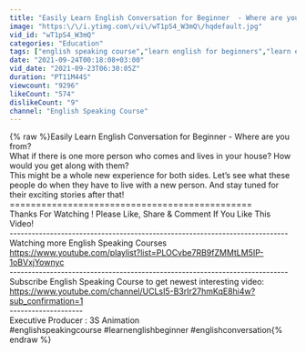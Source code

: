 ```yaml
---
title: "Easily Learn English Conversation for Beginner  - Where are you from?"
image: "https:\/\/i.ytimg.com\/vi\/wT1pS4_W3mQ\/hqdefault.jpg"
vid_id: "wT1pS4_W3mQ"
categories: "Education"
tags: ["english speaking course","learn english for beginners","learn english beginner"]
date: "2021-09-24T00:18:08+03:00"
vid_date: "2021-09-23T06:30:05Z"
duration: "PT11M44S"
viewcount: "9296"
likeCount: "574"
dislikeCount: "9"
channel: "English Speaking Course"
---
```

{% raw %}Easily Learn English Conversation for Beginner  - Where are you from? <br />What if there is one more person who comes and lives in your house? How would you get along with them?<br />This might be a whole new experience for both sides. Let’s see what these people do when they have to live with a new person. And stay tuned for their exciting stories after that!<br />==============================================<br />Thanks For Watching  ! Please Like, Share &amp; Comment If You Like This Video!<br />----------------------------------------------------------------------------<br />Watching more English Speaking Courses<br /><a rel="nofollow" target="blank" href="https://www.youtube.com/playlist?list=PLOCvbe7RB9fZMMtLM5IP-1oBVxjYownyc">https://www.youtube.com/playlist?list=PLOCvbe7RB9fZMMtLM5IP-1oBVxjYownyc</a><br />----------------------------------------------------------------------------<br />Subscribe English Speaking Course to get newest interesting video:<br /><a rel="nofollow" target="blank" href="https://www.youtube.com/channel/UCLsI5-B3rIr27hmKqE8hi4w?sub_confirmation=1">https://www.youtube.com/channel/UCLsI5-B3rIr27hmKqE8hi4w?sub_confirmation=1</a><br />--------------------<br />Executive Producer : 3S Animation<br />#englishspeakingcourse #learnenglishbeginner #englishconversation{% endraw %}
